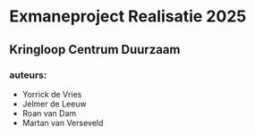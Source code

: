 # Exmaneproject Realisatie 2025
## Kringloop Centrum Duurzaam

### auteurs:
- Yorrick de Vries
- Jelmer de Leeuw
- Roan van Dam
- Martan van Verseveld